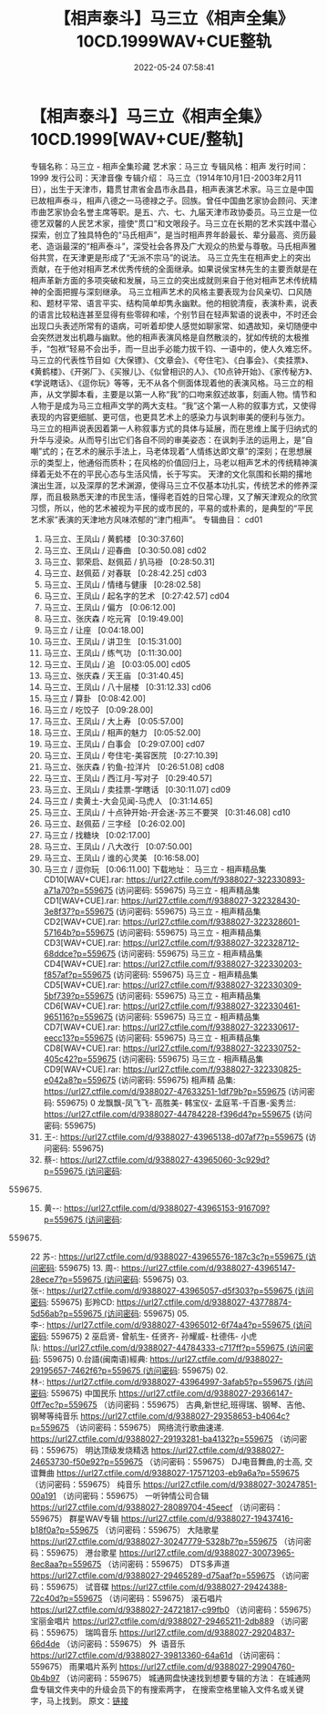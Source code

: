 ﻿---
title: 【相声泰斗】马三立《相声全集》10CD.1999WAV+CUE整轨
date: 2022-05-24 07:58:41
categories: 电子书、相声、戏曲等其它
tags: 华语中文
---
# 【相声泰斗】马三立《相声全集》10CD.1999[WAV+CUE/整轨]

专辑名称：马三立 - 相声全集珍藏
艺术家：马三立
专辑风格：相声
发行时间：1999
发行公司：天津音像
专辑介绍：
马三立（1914年10月1日-2003年2月11日），出生于天津市，籍贯甘肃省金昌市永昌县，相声表演艺术家。马三立是中国已故相声泰斗，相声八德之一马德禄之子。回族。曾任中国曲艺家协会顾问、天津市曲艺家协会名誉主席等职。是五、六、七、九届天津市政协委员。马三立是一位德艺双馨的人民艺术家，擅使“贯口”和文哏段子。马三立在长期的艺术实践中潜心探索，创立了独具特色的“马氏相声”，是当时相声界年龄最长、辈分最高、资历最老、造诣最深的“相声泰斗”，深受社会各界及广大观众的热爱与尊敬。马氏相声雅俗共赏，在天津更是形成了“无派不宗马”的说法。
马三立先生在相声史上的突出贡献，在于他对相声艺术优秀传统的全面继承。如果说侯宝林先生的主要贡献是在相声革新方面的多项突破和发展，马三立的突出成就则来自于他对相声艺术传统精神的全面把握与深刻继承。
马三立相声艺术的风格主要表现为台风亲切、口风随和、题材平常、语言平实、结构简单却隽永幽默。他的相貌清瘦，表演朴素，说表的语言比较粘连甚至显得有些零碎和嗦，个别节目在轻声絮语的说表中，不时还会出现口头表述所常有的语病，可听着却使人感觉如聊家常、如遇故知，亲切随便中会突然迸发出机趣与幽默。他的相声表演风格是自然散淡的，犹如传统的太极推手，“包袱”轻易不会出手，而一旦出手必能力拔千钧、一语中的，使人久难忘怀。
马三立的代表性节目如《大保镖》、《文章会》、《夸住宅》、《白事会》、《卖挂票》、《黄鹤楼》、《开粥厂》、《买猴儿》、《似曾相识的人》、《10点钟开始》、《家传秘方》、《学说瞎话》、《逗你玩》等等，无不从各个侧面体现着他的表演风格。马三立的相声，从文学脚本看，主要是以第一人称“我”的口吻来叙述故事，刻画人物。情节和人物于是成为马三立相声文学的两大支柱。“我”这个第一人称的叙事方式，又使得表现的内容更细腻、更可信，也更具艺术上的感染力与讽刺审美的便利与张力。
马三立的相声说表因着第一人称叙事方式的具体与延展，而在思维上属于归纳式的升华与浸染。从而导引出它们各自不同的审美姿态：在讽刺手法的运用上，是“自嘲”式的；在艺术的展示手法上，马老体现着“人情练达即文章”的深刻；在思想展示的类型上，他通俗而质朴；在风格的价值回归上，马老以相声艺术的传统精神演绎着无处不在的平民心态与生活风情，长于写实。
天津的文化氛围和长期的撂地演出生涯，以及深厚的艺术渊源，使得马三立不仅基本功扎实，传统艺术的修养深厚，而且极熟悉天津的市民生活，懂得老百姓的日常心理，又了解天津观众的欣赏习惯，所以，他的艺术被视为平民的或市民的，平易的或朴素的，是典型的“平民艺术家”表演的天津地方风味浓郁的“津门相声”。
专辑曲目：
cd01
01. 马三立、王凤山 /
黄鹤楼   [0:30:37.60]
02. 马三立、王凤山 /
迎春曲   [0:30:50.08]
cd02
01. 马三立、郭荣启、赵佩茹 /
扒马褂   [0:28:50.31]
02. 马三立、赵佩茹 /
对春联   [0:28:42.25]
cd03
01. 马三立、王凤山 /
情绪与健康   [0:28:02.58]
02. 马三立、王凤山 /
起名字的艺术   [0:27:42.57]
cd04
01. 马三立、王凤山 /
偏方   [0:06:12.00]
02. 马三立、张庆森 /
吃元宵   [0:19:49.00]
03. 马三立 /
让座   [0:04:18.00]
04. 马三立、王凤山 /
讲卫生   [0:15:31.00]
05. 马三立、王凤山 /
练气功   [0:11:30.00]
06. 马三立、王凤山 /
追   [0:03:05.00]
cd05
01. 马三立、张庆森 /
天王庙   [0:31:40.45]
02. 马三立、王凤山 /
八十层楼   [0:31:12.33]
cd06
01. 马三立 /
算卦   [0:08:42.00]
02. 马三立 /
吃饺子   [0:09:28.00]
03. 马三立、王凤山 /
大上寿   [0:05:57.00]
04. 马三立、王凤山 /
相声的魅力   [0:05:52.00]
05. 马三立、王凤山 /
白事会   [0:29:07.00]
cd07
01. 马三立、王凤山 /
夸住宅-美容医院   [0:27:10.39]
02. 马三立、张庆森 /
钓鱼-拉洋片   [0:26:51.08]
cd08
01. 马三立、王凤山 /
西江月-写对子   [0:29:40.57]
02. 马三立、王凤山 /
卖挂票-学瞎话   [0:30:11.07]
cd09
01. 马三立 /
卖黄土-大会见闻-马虎人   [0:31:14.65]
02. 马三立、王凤山 /
十点钟开始-开会迷-苏三不要哭   [0:31:46.08]
cd10
01. 马三立、赵佩茹 /
三字经   [0:26:02.00]
02. 马三立 /
找糖块   [0:02:17.00]
03. 马三立、王凤山 /
八大改行   [0:07:50.00]
04. 马三立、王凤山 /
谁的心灵美   [0:16:58.00]
05. 马三立 /
逗你玩   [0:06:11.00]
下载地址：
马三立 - 相声精品集CD10[WAV+CUE].rar: https://url27.ctfile.com/f/9388027-322330893-a71a70?p=559675
(访问密码: 559675)
马三立 - 相声精品集CD1[WAV+CUE].rar: https://url27.ctfile.com/f/9388027-322328430-3e8f37?p=559675
(访问密码: 559675)
马三立 - 相声精品集CD2[WAV+CUE].rar: https://url27.ctfile.com/f/9388027-322328601-57164b?p=559675
(访问密码: 559675)
马三立 - 相声精品集CD3[WAV+CUE].rar: https://url27.ctfile.com/f/9388027-322328712-68ddce?p=559675
(访问密码: 559675)
马三立 - 相声精品集CD4[WAV+CUE].rar: https://url27.ctfile.com/f/9388027-322330203-f857af?p=559675
(访问密码: 559675)
马三立 - 相声精品集CD5[WAV+CUE].rar: https://url27.ctfile.com/f/9388027-322330309-5bf739?p=559675
(访问密码: 559675)
马三立 - 相声精品集CD6[WAV+CUE].rar: https://url27.ctfile.com/f/9388027-322330461-965116?p=559675
(访问密码: 559675)
马三立 - 相声精品集CD7[WAV+CUE].rar: https://url27.ctfile.com/f/9388027-322330617-eecc13?p=559675
(访问密码: 559675)
马三立 - 相声精品集CD8[WAV+CUE].rar: https://url27.ctfile.com/f/9388027-322330752-405c42?p=559675
(访问密码: 559675)
马三立 - 相声精品集CD9[WAV+CUE].rar: https://url27.ctfile.com/f/9388027-322330825-e042a8?p=559675
(访问密码: 559675)
相声精 品集: https://url27.ctfile.com/d/9388027-47633251-1df79b?p=559675
(访问密码: 559675)
0 龙飘飘-凤飞飞- 高胜美- 韩宝仪- 孟庭苇-千百惠-奚秀兰: https://url27.ctfile.com/d/9388027-44784228-f396d4?p=559675
(访问密码: 559675)
11. 王-: https://url27.ctfile.com/d/9388027-43965138-d07af7?p=559675
(访问密码: 559675)
07. 蔡-: https://url27.ctfile.com/d/9388027-43965060-3c929d?p=559675 (访问密码:
559675)
15. 黄--: https://url27.ctfile.com/d/9388027-43965153-916709?p=559675 (访问密码:
559675)
22 苏-: https://url27.ctfile.com/d/9388027-43965576-187c3c?p=559675 (访问密码:
559675)
13. 周-: https://url27.ctfile.com/d/9388027-43965147-28ece7?p=559675 (访问密码:
559675)
03. 张-: https://url27.ctfile.com/d/9388027-43965057-d5f303?p=559675 (访问密码:
559675)
彭羚CD: https://url27.ctfile.com/d/9388027-43778874-5d56ab?p=559675 (访问密码:
559675)
05. 李-: https://url27.ctfile.com/d/9388027-43965012-6f74a4?p=559675 (访问密码:
559675)
2 巫启贤- 曾航生- 任贤齐- 孙耀威- 杜德伟- 小虎队: https://url27.ctfile.com/d/9388027-44784333-c717ff?p=559675 (访问密码:
559675)
0.台語(闽南语)經典: https://url27.ctfile.com/d/9388027-29195657-7462f6?p=559675 (访问密码:
559675)
02.林-: https://url27.ctfile.com/d/9388027-43964997-3afab5?p=559675 (访问密码:
559675)
中国民乐
https://url27.ctfile.com/d/9388027-29366147-0ff7ec?p=559675
（访问密码：559675）
古典,新世纪,班得瑞、钢琴、吉他、钢琴等纯音乐
https://url27.ctfile.com/d/9388027-29358653-b4064c?p=559675
（访问密码：559675）
网络流行歌曲速递.
https://url27.ctfile.com/d/9388027-29193281-ba4132?p=559675
（访问密码：559675）
明达顶级发烧精选
https://url27.ctfile.com/d/9388027-24653730-f50e92?p=559675
（访问密码：559675）
DJ电音舞曲,的士高, 交谊舞曲
https://url27.ctfile.com/d/9388027-17571203-eb9a6a?p=559675
（访问密码：559675）
纯音乐
https://url27.ctfile.com/d/9388027-30247851-00a191
（访问密码：559675）
一听钟情公司合辑
https://url27.ctfile.com/d/9388027-28089704-45eecf
（访问密码：559675）
群星WAV专辑
https://url27.ctfile.com/d/9388027-19437416-b18f0a?p=559675
（访问密码：559675）
大陆歌星
https://url27.ctfile.com/d/9388027-30247779-5328b7?p=559675
（访问密码：559675）
港台歌星
https://url27.ctfile.com/d/9388027-30073965-8ec8aa?p=559675
（访问密码：559675）
DTS多声道
https://url27.ctfile.com/d/9388027-29465289-d75aaf?p=559675
（访问密码：559675）
试音碟
https://url27.ctfile.com/d/9388027-29424388-72c40d?p=559675
（访问密码：559675）
滚石唱片
https://url27.ctfile.com/d/9388027-24721817-c99fb0
（访问密码：559675）
宝丽金唱片
https://url27.ctfile.com/d/9388027-29465211-2db889
（访问密码：559675）
瑞鸣音乐
https://url27.ctfile.com/d/9388027-29204837-66d4de
（访问密码：559675）
外  语音乐
https://url27.ctfile.com/d/9388027-39813360-64a61d
（访问密码：559675）
雨果唱片系列
https://url27.ctfile.com/d/9388027-29904760-0b4b97
（访问密码：559675）
城通网盘快速找到想要专辑的方法：
在城通网盘专辑文件夹中的升级会员下的有搜索两字，
在搜索空格里输入文件名或关键字，马上找到。
原文：[链接](https://blog.sina.com.cn/s/blog_1647c7e7601030xe5.html)